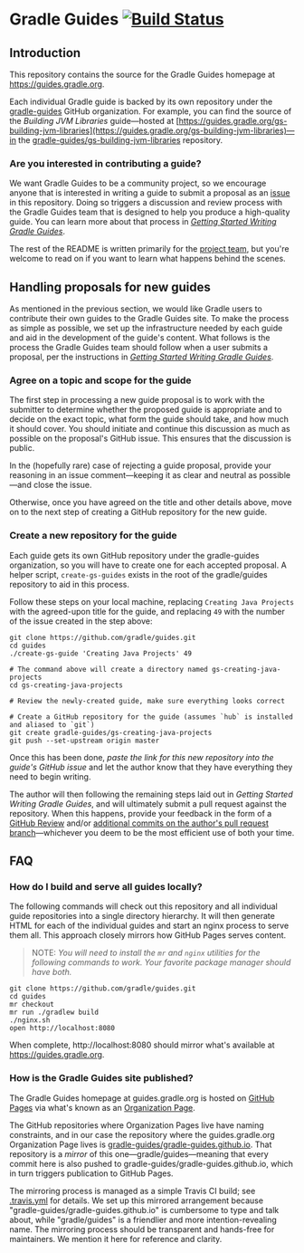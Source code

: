 # Gradle Guides [![Build Status](https://travis-ci.org/gradle/guides.svg?branch=master)](https://travis-ci.org/gradle/guides)

## Introduction

This repository contains the source for the Gradle Guides homepage at https://guides.gradle.org.

Each individual Gradle guide is backed by its own repository under the [gradle-guides](https://github.com/gradle-guides) GitHub organization. For example, you can find the source of the _Building JVM Libraries_ guide—hosted at [https://guides.gradle.org/gs-building-jvm-libraries](https://guides.gradle.org/gs-building-jvm-libraries)—in the [gradle-guides/gs-building-jvm-libraries](https://github.com/gradle-guides/gs-building-jvm-libraries) repository.

### Are you interested in contributing a guide?

We want Gradle Guides to be a community project, so we encourage anyone that is interested in writing a guide to submit a proposal as an [issue](https://github.com/gradle/guides/issues) in this repository. Doing so triggers a discussion and review process with the Gradle Guides team that is designed to help you produce a high-quality guide. You can learn more about that process in [_Getting Started Writing Gradle Guides_](https://guides.gradle.org/gs-writing-gs-guides).

The rest of the README is written primarily for the [project team](https://github.com/orgs/gradle-guides/people), but you're welcome to read on if you want to learn what happens behind the scenes.

## Handling proposals for new guides

As mentioned in the previous section, we would like Gradle users to contribute their own guides to the Gradle Guides site. To make the process as simple as possible, we set up the infrastructure needed by each guide and aid in the development of the guide's content. What follows is the process the Gradle Guides team should follow when a user submits a proposal, per the instructions in [_Getting Started Writing Gradle Guides_](https://guides.gradle.org/gs-writing-gs-guides/).


### Agree on a topic and scope for the guide

The first step in processing a new guide proposal is to work with the submitter to determine whether the proposed guide is appropriate and to decide on the exact topic, what form the guide should take, and how much it should cover. You should initiate and continue this discussion as much as possible on the proposal's GitHub issue. This ensures that the discussion is public.

In the (hopefully rare) case of rejecting a guide proposal, provide your reasoning in an issue comment—keeping it as clear and neutral as possible—and close the issue.

Otherwise, once you have agreed on the title and other details above, move on to the next step of creating a GitHub repository for the new guide.

### Create a new repository for the guide

Each guide gets its own GitHub repository under the gradle-guides organization, so you will have to create one for each accepted proposal. A helper script, `create-gs-guides` exists in the root of the gradle/guides repository to aid in this process.

Follow these steps on your local machine, replacing `Creating Java Projects` with the agreed-upon title for the guide, and replacing `49` with the number of the issue created in the step above:

    git clone https://github.com/gradle/guides.git
    cd guides
    ./create-gs-guide 'Creating Java Projects' 49

    # The command above will create a directory named gs-creating-java-projects
    cd gs-creating-java-projects

    # Review the newly-created guide, make sure everything looks correct

    # Create a GitHub repository for the guide (assumes `hub` is installed and aliased to `git`)
    git create gradle-guides/gs-creating-java-projects
    git push --set-upstream origin master


Once this has been done, _paste the link for this new repository into the guide's GitHub issue_ and let the author know that they have everything they need to begin writing.

The author will then following the remaining steps laid out in _Getting Started Writing Gradle Guides_, and will ultimately submit a pull request against the repository. When this happens, provide your feedback in the form of a [GitHub Review](https://help.github.com/articles/reviewing-changes-in-pull-requests/) and/or [additional commits on the author's pull request branch](https://help.github.com/articles/committing-changes-to-a-pull-request-branch-created-from-a-fork/)—whichever you deem to be the most efficient use of both your time.


## FAQ

### How do I build and serve all guides locally?

The following commands will check out this repository and all individual guide repositories into a single directory hierarchy. It will then generate HTML for each of the individual guides and start an nginx process to serve them all. This approach closely mirrors how GitHub Pages serves content.

> NOTE: _You will need to install the `mr` and `nginx` utilities for the following commands to work. Your favorite package manager should have both._

    git clone https://github.com/gradle/guides.git
    cd guides
    mr checkout
    mr run ./gradlew build
    ./nginx.sh
    open http://localhost:8080

When complete, http://localhost:8080 should mirror what's available at https://guides.gradle.org.

### How is the Gradle Guides site published?

The Gradle Guides homepage at guides.gradle.org is hosted on [GitHub Pages](https://pages.github.com/) via what's known as an [Organization Page](https://help.github.com/articles/user-organization-and-project-pages/).

The GitHub repositories where Organization Pages live have naming constraints, and in our case the repository where the guides.gradle.org Organization Page lives is [gradle-guides/gradle-guides.github.io](https://github.com/gradle-guides/gradle-guides.github.io). That repository is a _mirror_ of this one—gradle/guides—meaning that every commit here is also pushed to gradle-guides/gradle-guides.github.io, which in turn triggers publication to GitHub Pages.

The mirroring process is managed as a simple Travis CI build; see [.travis.yml](.travis.yml) for details. We set up this mirrored arrangement because "gradle-guides/gradle-guides.github.io" is cumbersome to type and talk about, while "gradle/guides" is a friendlier and more intention-revealing name. The mirroring process should be transparent and hands-free for maintainers. We mention it here for reference and clarity.
